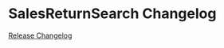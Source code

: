 # SalesReturnSearch Changelog

[Release Changelog](https://github.com/spryker/sales-return-search/releases)
